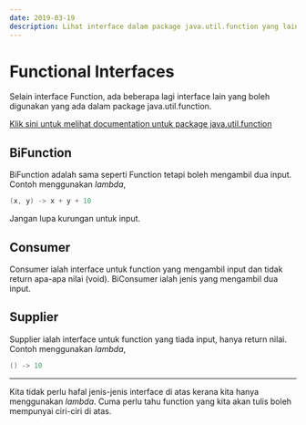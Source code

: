 ```yaml
---
date: 2019-03-19
description: Lihat interface dalam package java.util.function yang lain yang boleh digunakan untuk lambda.
---
```


# Functional Interfaces

Selain interface Function, ada beberapa lagi interface lain yang boleh digunakan
yang ada dalam package java.util.function.

[Klik sini untuk melihat documentation untuk package java.util.function](https://docs.oracle.com/javase/8/docs/api/java/util/function/package-summary.html)

## BiFunction

BiFunction adalah sama seperti Function tetapi boleh mengambil dua input. Contoh
menggunakan *lambda*,

```java
(x, y) -> x + y + 10
```

Jangan lupa kurungan untuk input.

## Consumer

Consumer ialah interface untuk function yang mengambil input dan tidak return
apa-apa nilai (void). BiConsumer ialah jenis yang mengambil dua input.

## Supplier

Supplier ialah interface untuk function yang tiada input, hanya return nilai.
Contoh menggunakan *lambda*,

```java
() -> 10
```

----

Kita tidak perlu hafal jenis-jenis interface di atas kerana kita hanya
menggunakan *lambda*. Cuma perlu tahu function yang kita akan tulis boleh
mempunyai ciri-ciri di atas.
